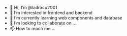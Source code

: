 - 👋 Hi, I’m @ladracu2001
- 👀 I’m interested in frontend and backend
- 🌱 I’m currently learning web components and database
- 💞️ I’m looking to collaborate on ...
- 📫 How to reach me ...

<!---
ladracu2001/ladracu2001 is a ✨ special ✨ repository because its `README.md` (this file) appears on your GitHub profile.
You can click the Preview link to take a look at your changes.
--->
